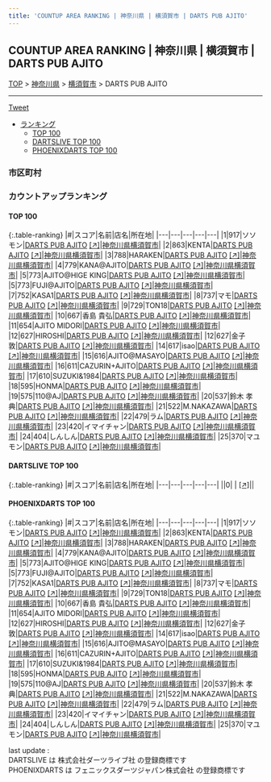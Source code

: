 ```yaml
---
title: 'COUNTUP AREA RANKING | 神奈川県 | 横須賀市 | DARTS PUB AJITO'
---
```

## COUNTUP AREA RANKING | 神奈川県 | 横須賀市 | DARTS PUB AJITO

[TOP](/darts/rank/) > [神奈川県](/darts/rank/神奈川県/) > [横須賀市](/darts/rank/神奈川県/横須賀市/) > DARTS PUB AJITO

___

<a href="https://twitter.com/share?ref_src=twsrc%5Etfw" data-text="COUNTUP AREA RANKING | 神奈川県横須賀市DARTS PUB AJITO" class="twitter-share-button" data-hashtags="DARTSLIVE,PHOENIXDARTS,darts,ダーツ" data-show-count="false">Tweet</a>

* [ランキング](#カウントアップランキング)
    * [TOP 100](#top-100)
    * [DARTSLIVE TOP 100](#dartslive-top-100)
    * [PHOENIXDARTS TOP 100](#phoenixdarts-top-100)

### 市区町村

<ul>

</ul>

### カウントアップランキング

#### TOP 100



{:.table-ranking}
|#|スコア|名前|店名|所在地|
|---|---|---|---|---|
|1|917|<span class="rank-name-pd">ソソモン</span>|<a href="/darts/rank/shops/52940.html">DARTS PUB AJITO</a> <a href="https://vs.phoenixdarts.com/jp/shop/shopDetailInfo/s_52940?s_seq=52940">[↗]</a>|<a href="/darts/rank/神奈川県/横須賀市">神奈川県横須賀市</a>|
|2|863|<span class="rank-name-pd">KENTA</span>|<a href="/darts/rank/shops/52940.html">DARTS PUB AJITO</a> <a href="https://vs.phoenixdarts.com/jp/shop/shopDetailInfo/s_52940?s_seq=52940">[↗]</a>|<a href="/darts/rank/神奈川県/横須賀市">神奈川県横須賀市</a>|
|3|788|<span class="rank-name-pd">HARAKEN</span>|<a href="/darts/rank/shops/52940.html">DARTS PUB AJITO</a> <a href="https://vs.phoenixdarts.com/jp/shop/shopDetailInfo/s_52940?s_seq=52940">[↗]</a>|<a href="/darts/rank/神奈川県/横須賀市">神奈川県横須賀市</a>|
|4|779|<span class="rank-name-pd">KANA@AJITO</span>|<a href="/darts/rank/shops/52940.html">DARTS PUB AJITO</a> <a href="https://vs.phoenixdarts.com/jp/shop/shopDetailInfo/s_52940?s_seq=52940">[↗]</a>|<a href="/darts/rank/神奈川県/横須賀市">神奈川県横須賀市</a>|
|5|773|<span class="rank-name-pd">AJITO@HIGE KING</span>|<a href="/darts/rank/shops/52940.html">DARTS PUB AJITO</a> <a href="https://vs.phoenixdarts.com/jp/shop/shopDetailInfo/s_52940?s_seq=52940">[↗]</a>|<a href="/darts/rank/神奈川県/横須賀市">神奈川県横須賀市</a>|
|5|773|<span class="rank-name-pd">FUJI@AJITO</span>|<a href="/darts/rank/shops/52940.html">DARTS PUB AJITO</a> <a href="https://vs.phoenixdarts.com/jp/shop/shopDetailInfo/s_52940?s_seq=52940">[↗]</a>|<a href="/darts/rank/神奈川県/横須賀市">神奈川県横須賀市</a>|
|7|752|<span class="rank-name-pd">KASA1</span>|<a href="/darts/rank/shops/52940.html">DARTS PUB AJITO</a> <a href="https://vs.phoenixdarts.com/jp/shop/shopDetailInfo/s_52940?s_seq=52940">[↗]</a>|<a href="/darts/rank/神奈川県/横須賀市">神奈川県横須賀市</a>|
|8|737|<span class="rank-name-pd">マモ</span>|<a href="/darts/rank/shops/52940.html">DARTS PUB AJITO</a> <a href="https://vs.phoenixdarts.com/jp/shop/shopDetailInfo/s_52940?s_seq=52940">[↗]</a>|<a href="/darts/rank/神奈川県/横須賀市">神奈川県横須賀市</a>|
|9|729|<span class="rank-name-pd">TON18</span>|<a href="/darts/rank/shops/52940.html">DARTS PUB AJITO</a> <a href="https://vs.phoenixdarts.com/jp/shop/shopDetailInfo/s_52940?s_seq=52940">[↗]</a>|<a href="/darts/rank/神奈川県/横須賀市">神奈川県横須賀市</a>|
|10|667|<span class="rank-name-pd">香島 貴弘</span>|<a href="/darts/rank/shops/52940.html">DARTS PUB AJITO</a> <a href="https://vs.phoenixdarts.com/jp/shop/shopDetailInfo/s_52940?s_seq=52940">[↗]</a>|<a href="/darts/rank/神奈川県/横須賀市">神奈川県横須賀市</a>|
|11|654|<span class="rank-name-pd">AJITO MIDORI</span>|<a href="/darts/rank/shops/52940.html">DARTS PUB AJITO</a> <a href="https://vs.phoenixdarts.com/jp/shop/shopDetailInfo/s_52940?s_seq=52940">[↗]</a>|<a href="/darts/rank/神奈川県/横須賀市">神奈川県横須賀市</a>|
|12|627|<span class="rank-name-pd">HIROSHI</span>|<a href="/darts/rank/shops/52940.html">DARTS PUB AJITO</a> <a href="https://vs.phoenixdarts.com/jp/shop/shopDetailInfo/s_52940?s_seq=52940">[↗]</a>|<a href="/darts/rank/神奈川県/横須賀市">神奈川県横須賀市</a>|
|12|627|<span class="rank-name-pd"><span class="pro-icon-pd"></span>金子 敦</span>|<a href="/darts/rank/shops/52940.html">DARTS PUB AJITO</a> <a href="https://vs.phoenixdarts.com/jp/shop/shopDetailInfo/s_52940?s_seq=52940">[↗]</a>|<a href="/darts/rank/神奈川県/横須賀市">神奈川県横須賀市</a>|
|14|617|<span class="rank-name-pd">isao</span>|<a href="/darts/rank/shops/52940.html">DARTS PUB AJITO</a> <a href="https://vs.phoenixdarts.com/jp/shop/shopDetailInfo/s_52940?s_seq=52940">[↗]</a>|<a href="/darts/rank/神奈川県/横須賀市">神奈川県横須賀市</a>|
|15|616|<span class="rank-name-pd">AJITO@MASAYO</span>|<a href="/darts/rank/shops/52940.html">DARTS PUB AJITO</a> <a href="https://vs.phoenixdarts.com/jp/shop/shopDetailInfo/s_52940?s_seq=52940">[↗]</a>|<a href="/darts/rank/神奈川県/横須賀市">神奈川県横須賀市</a>|
|16|611|<span class="rank-name-pd">CAZURIN+AJITO</span>|<a href="/darts/rank/shops/52940.html">DARTS PUB AJITO</a> <a href="https://vs.phoenixdarts.com/jp/shop/shopDetailInfo/s_52940?s_seq=52940">[↗]</a>|<a href="/darts/rank/神奈川県/横須賀市">神奈川県横須賀市</a>|
|17|610|<span class="rank-name-pd">SUZUKI&amp;1984</span>|<a href="/darts/rank/shops/52940.html">DARTS PUB AJITO</a> <a href="https://vs.phoenixdarts.com/jp/shop/shopDetailInfo/s_52940?s_seq=52940">[↗]</a>|<a href="/darts/rank/神奈川県/横須賀市">神奈川県横須賀市</a>|
|18|595|<span class="rank-name-pd">HONMA</span>|<a href="/darts/rank/shops/52940.html">DARTS PUB AJITO</a> <a href="https://vs.phoenixdarts.com/jp/shop/shopDetailInfo/s_52940?s_seq=52940">[↗]</a>|<a href="/darts/rank/神奈川県/横須賀市">神奈川県横須賀市</a>|
|19|575|<span class="rank-name-pd">110@AJ</span>|<a href="/darts/rank/shops/52940.html">DARTS PUB AJITO</a> <a href="https://vs.phoenixdarts.com/jp/shop/shopDetailInfo/s_52940?s_seq=52940">[↗]</a>|<a href="/darts/rank/神奈川県/横須賀市">神奈川県横須賀市</a>|
|20|537|<span class="rank-name-pd"><span class="pro-icon-pd"></span>鈴木 孝典</span>|<a href="/darts/rank/shops/52940.html">DARTS PUB AJITO</a> <a href="https://vs.phoenixdarts.com/jp/shop/shopDetailInfo/s_52940?s_seq=52940">[↗]</a>|<a href="/darts/rank/神奈川県/横須賀市">神奈川県横須賀市</a>|
|21|522|<span class="rank-name-pd">M.NAKAZAWA</span>|<a href="/darts/rank/shops/52940.html">DARTS PUB AJITO</a> <a href="https://vs.phoenixdarts.com/jp/shop/shopDetailInfo/s_52940?s_seq=52940">[↗]</a>|<a href="/darts/rank/神奈川県/横須賀市">神奈川県横須賀市</a>|
|22|479|<span class="rank-name-pd">ラム</span>|<a href="/darts/rank/shops/52940.html">DARTS PUB AJITO</a> <a href="https://vs.phoenixdarts.com/jp/shop/shopDetailInfo/s_52940?s_seq=52940">[↗]</a>|<a href="/darts/rank/神奈川県/横須賀市">神奈川県横須賀市</a>|
|23|420|<span class="rank-name-pd">イマイチャン</span>|<a href="/darts/rank/shops/52940.html">DARTS PUB AJITO</a> <a href="https://vs.phoenixdarts.com/jp/shop/shopDetailInfo/s_52940?s_seq=52940">[↗]</a>|<a href="/darts/rank/神奈川県/横須賀市">神奈川県横須賀市</a>|
|24|404|<span class="rank-name-pd">しんしん</span>|<a href="/darts/rank/shops/52940.html">DARTS PUB AJITO</a> <a href="https://vs.phoenixdarts.com/jp/shop/shopDetailInfo/s_52940?s_seq=52940">[↗]</a>|<a href="/darts/rank/神奈川県/横須賀市">神奈川県横須賀市</a>|
|25|370|<span class="rank-name-pd">マユモン</span>|<a href="/darts/rank/shops/52940.html">DARTS PUB AJITO</a> <a href="https://vs.phoenixdarts.com/jp/shop/shopDetailInfo/s_52940?s_seq=52940">[↗]</a>|<a href="/darts/rank/神奈川県/横須賀市">神奈川県横須賀市</a>|


#### DARTSLIVE TOP 100



{:.table-ranking}
|#|スコア|名前|店名|所在地|
|---|---|---|---|---|
||0|<span class="rank-name-dl"> </span>|<a href="/darts/rank/shops/.html"></a> <a href="">[↗]</a>|<a href="/darts/rank//"></a>|


#### PHOENIXDARTS TOP 100



{:.table-ranking}
|#|スコア|名前|店名|所在地|
|---|---|---|---|---|
|1|917|<span class="rank-name-pd">ソソモン</span>|<a href="/darts/rank/shops/52940.html">DARTS PUB AJITO</a> <a href="https://vs.phoenixdarts.com/jp/shop/shopDetailInfo/s_52940?s_seq=52940">[↗]</a>|<a href="/darts/rank/神奈川県/横須賀市">神奈川県横須賀市</a>|
|2|863|<span class="rank-name-pd">KENTA</span>|<a href="/darts/rank/shops/52940.html">DARTS PUB AJITO</a> <a href="https://vs.phoenixdarts.com/jp/shop/shopDetailInfo/s_52940?s_seq=52940">[↗]</a>|<a href="/darts/rank/神奈川県/横須賀市">神奈川県横須賀市</a>|
|3|788|<span class="rank-name-pd">HARAKEN</span>|<a href="/darts/rank/shops/52940.html">DARTS PUB AJITO</a> <a href="https://vs.phoenixdarts.com/jp/shop/shopDetailInfo/s_52940?s_seq=52940">[↗]</a>|<a href="/darts/rank/神奈川県/横須賀市">神奈川県横須賀市</a>|
|4|779|<span class="rank-name-pd">KANA@AJITO</span>|<a href="/darts/rank/shops/52940.html">DARTS PUB AJITO</a> <a href="https://vs.phoenixdarts.com/jp/shop/shopDetailInfo/s_52940?s_seq=52940">[↗]</a>|<a href="/darts/rank/神奈川県/横須賀市">神奈川県横須賀市</a>|
|5|773|<span class="rank-name-pd">AJITO@HIGE KING</span>|<a href="/darts/rank/shops/52940.html">DARTS PUB AJITO</a> <a href="https://vs.phoenixdarts.com/jp/shop/shopDetailInfo/s_52940?s_seq=52940">[↗]</a>|<a href="/darts/rank/神奈川県/横須賀市">神奈川県横須賀市</a>|
|5|773|<span class="rank-name-pd">FUJI@AJITO</span>|<a href="/darts/rank/shops/52940.html">DARTS PUB AJITO</a> <a href="https://vs.phoenixdarts.com/jp/shop/shopDetailInfo/s_52940?s_seq=52940">[↗]</a>|<a href="/darts/rank/神奈川県/横須賀市">神奈川県横須賀市</a>|
|7|752|<span class="rank-name-pd">KASA1</span>|<a href="/darts/rank/shops/52940.html">DARTS PUB AJITO</a> <a href="https://vs.phoenixdarts.com/jp/shop/shopDetailInfo/s_52940?s_seq=52940">[↗]</a>|<a href="/darts/rank/神奈川県/横須賀市">神奈川県横須賀市</a>|
|8|737|<span class="rank-name-pd">マモ</span>|<a href="/darts/rank/shops/52940.html">DARTS PUB AJITO</a> <a href="https://vs.phoenixdarts.com/jp/shop/shopDetailInfo/s_52940?s_seq=52940">[↗]</a>|<a href="/darts/rank/神奈川県/横須賀市">神奈川県横須賀市</a>|
|9|729|<span class="rank-name-pd">TON18</span>|<a href="/darts/rank/shops/52940.html">DARTS PUB AJITO</a> <a href="https://vs.phoenixdarts.com/jp/shop/shopDetailInfo/s_52940?s_seq=52940">[↗]</a>|<a href="/darts/rank/神奈川県/横須賀市">神奈川県横須賀市</a>|
|10|667|<span class="rank-name-pd">香島 貴弘</span>|<a href="/darts/rank/shops/52940.html">DARTS PUB AJITO</a> <a href="https://vs.phoenixdarts.com/jp/shop/shopDetailInfo/s_52940?s_seq=52940">[↗]</a>|<a href="/darts/rank/神奈川県/横須賀市">神奈川県横須賀市</a>|
|11|654|<span class="rank-name-pd">AJITO MIDORI</span>|<a href="/darts/rank/shops/52940.html">DARTS PUB AJITO</a> <a href="https://vs.phoenixdarts.com/jp/shop/shopDetailInfo/s_52940?s_seq=52940">[↗]</a>|<a href="/darts/rank/神奈川県/横須賀市">神奈川県横須賀市</a>|
|12|627|<span class="rank-name-pd">HIROSHI</span>|<a href="/darts/rank/shops/52940.html">DARTS PUB AJITO</a> <a href="https://vs.phoenixdarts.com/jp/shop/shopDetailInfo/s_52940?s_seq=52940">[↗]</a>|<a href="/darts/rank/神奈川県/横須賀市">神奈川県横須賀市</a>|
|12|627|<span class="rank-name-pd"><span class="pro-icon-pd"></span>金子 敦</span>|<a href="/darts/rank/shops/52940.html">DARTS PUB AJITO</a> <a href="https://vs.phoenixdarts.com/jp/shop/shopDetailInfo/s_52940?s_seq=52940">[↗]</a>|<a href="/darts/rank/神奈川県/横須賀市">神奈川県横須賀市</a>|
|14|617|<span class="rank-name-pd">isao</span>|<a href="/darts/rank/shops/52940.html">DARTS PUB AJITO</a> <a href="https://vs.phoenixdarts.com/jp/shop/shopDetailInfo/s_52940?s_seq=52940">[↗]</a>|<a href="/darts/rank/神奈川県/横須賀市">神奈川県横須賀市</a>|
|15|616|<span class="rank-name-pd">AJITO@MASAYO</span>|<a href="/darts/rank/shops/52940.html">DARTS PUB AJITO</a> <a href="https://vs.phoenixdarts.com/jp/shop/shopDetailInfo/s_52940?s_seq=52940">[↗]</a>|<a href="/darts/rank/神奈川県/横須賀市">神奈川県横須賀市</a>|
|16|611|<span class="rank-name-pd">CAZURIN+AJITO</span>|<a href="/darts/rank/shops/52940.html">DARTS PUB AJITO</a> <a href="https://vs.phoenixdarts.com/jp/shop/shopDetailInfo/s_52940?s_seq=52940">[↗]</a>|<a href="/darts/rank/神奈川県/横須賀市">神奈川県横須賀市</a>|
|17|610|<span class="rank-name-pd">SUZUKI&amp;1984</span>|<a href="/darts/rank/shops/52940.html">DARTS PUB AJITO</a> <a href="https://vs.phoenixdarts.com/jp/shop/shopDetailInfo/s_52940?s_seq=52940">[↗]</a>|<a href="/darts/rank/神奈川県/横須賀市">神奈川県横須賀市</a>|
|18|595|<span class="rank-name-pd">HONMA</span>|<a href="/darts/rank/shops/52940.html">DARTS PUB AJITO</a> <a href="https://vs.phoenixdarts.com/jp/shop/shopDetailInfo/s_52940?s_seq=52940">[↗]</a>|<a href="/darts/rank/神奈川県/横須賀市">神奈川県横須賀市</a>|
|19|575|<span class="rank-name-pd">110@AJ</span>|<a href="/darts/rank/shops/52940.html">DARTS PUB AJITO</a> <a href="https://vs.phoenixdarts.com/jp/shop/shopDetailInfo/s_52940?s_seq=52940">[↗]</a>|<a href="/darts/rank/神奈川県/横須賀市">神奈川県横須賀市</a>|
|20|537|<span class="rank-name-pd"><span class="pro-icon-pd"></span>鈴木 孝典</span>|<a href="/darts/rank/shops/52940.html">DARTS PUB AJITO</a> <a href="https://vs.phoenixdarts.com/jp/shop/shopDetailInfo/s_52940?s_seq=52940">[↗]</a>|<a href="/darts/rank/神奈川県/横須賀市">神奈川県横須賀市</a>|
|21|522|<span class="rank-name-pd">M.NAKAZAWA</span>|<a href="/darts/rank/shops/52940.html">DARTS PUB AJITO</a> <a href="https://vs.phoenixdarts.com/jp/shop/shopDetailInfo/s_52940?s_seq=52940">[↗]</a>|<a href="/darts/rank/神奈川県/横須賀市">神奈川県横須賀市</a>|
|22|479|<span class="rank-name-pd">ラム</span>|<a href="/darts/rank/shops/52940.html">DARTS PUB AJITO</a> <a href="https://vs.phoenixdarts.com/jp/shop/shopDetailInfo/s_52940?s_seq=52940">[↗]</a>|<a href="/darts/rank/神奈川県/横須賀市">神奈川県横須賀市</a>|
|23|420|<span class="rank-name-pd">イマイチャン</span>|<a href="/darts/rank/shops/52940.html">DARTS PUB AJITO</a> <a href="https://vs.phoenixdarts.com/jp/shop/shopDetailInfo/s_52940?s_seq=52940">[↗]</a>|<a href="/darts/rank/神奈川県/横須賀市">神奈川県横須賀市</a>|
|24|404|<span class="rank-name-pd">しんしん</span>|<a href="/darts/rank/shops/52940.html">DARTS PUB AJITO</a> <a href="https://vs.phoenixdarts.com/jp/shop/shopDetailInfo/s_52940?s_seq=52940">[↗]</a>|<a href="/darts/rank/神奈川県/横須賀市">神奈川県横須賀市</a>|
|25|370|<span class="rank-name-pd">マユモン</span>|<a href="/darts/rank/shops/52940.html">DARTS PUB AJITO</a> <a href="https://vs.phoenixdarts.com/jp/shop/shopDetailInfo/s_52940?s_seq=52940">[↗]</a>|<a href="/darts/rank/神奈川県/横須賀市">神奈川県横須賀市</a>|


<div class="footer border-top border-gray-light mt-5 pt-3 text-right text-gray">
    last update : <span style="font-weight: italic" id="foot_last_modified"></span><br />
    DARTSLIVE は 株式会社ダーツライブ社 の登録商標です<br />
    PHOENIXDARTS は フェニックスダーツジャパン株式会社 の登録商標です<br />
</div>

<script src="https://cdnjs.cloudflare.com/ajax/libs/jquery.tablesorter/2.31.3/js/jquery.tablesorter.min.js" integrity="sha512-qzgd5cYSZcosqpzpn7zF2ZId8f/8CHmFKZ8j7mU4OUXTNRd5g+ZHBPsgKEwoqxCtdQvExE5LprwwPAgoicguNg==" crossorigin="anonymous" referrerpolicy="no-referrer"></script>
<link rel="stylesheet" href="https://cdnjs.cloudflare.com/ajax/libs/jquery.tablesorter/2.31.3/css/theme.default.min.css" integrity="sha512-wghhOJkjQX0Lh3NSWvNKeZ0ZpNn+SPVXX1Qyc9OCaogADktxrBiBdKGDoqVUOyhStvMBmJQ8ZdMHiR3wuEq8+w==" crossorigin="anonymous" referrerpolicy="no-referrer" />
<script>
$(function() {
    $(".table-ranking").tablesorter({sortList:[[0, 0]]});
    $("#foot_last_modified").text(formatDate(new Date(document.lastModified), 'yyyy-MM-dd HH:mm:ss'));
});
</script>

<script async src="https://platform.twitter.com/widgets.js" charset="utf-8"></script>